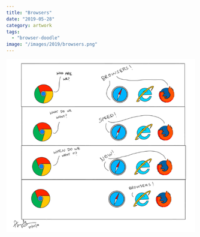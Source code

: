 ```yaml
---
title: "Browsers"
date: "2019-05-28"
category: artwork
tags: 
  - "browser-doodle"
image: "/images/2019/browsers.png"
---
```


![](/images/2019/browsers.png)
